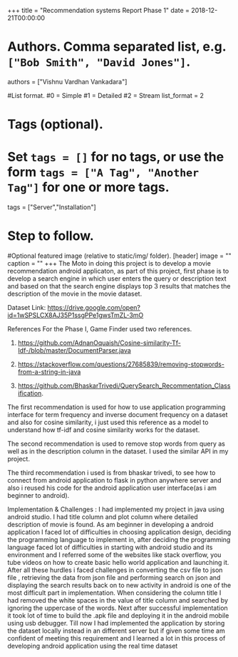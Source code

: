 
+++
title = "Recommendation systems Report Phase 1" 
date = 2018-12-21T00:00:00

# Authors. Comma separated list, e.g. `["Bob Smith", "David Jones"]`.
authors = ["Vishnu Vardhan Vankadara"]

#List format.
#0 = Simple
#1 = Detailed
#2 = Stream
list_format = 2

# Tags (optional).
#   Set `tags = []` for no tags, or use the form `tags = ["A Tag", "Another Tag"]` for one or more tags.
tags = ["Server","Installation"]

# Step to follow.


#Optional featured image (relative to static/img/ folder).
[header] 
image = "" 
caption = "" 
+++
The Moto in doing this project is to develop a movie recommendation android applicaton, as part of this project, first phase is to develop a search engine in which user enters the query or description text and based on that the search engine displays top 3 results that matches the description of the movie in the movie dataset.

Dataset Link:
https://drive.google.com/open?id=1wSPSLCX8AJ35P1ssgPPe1gwsTmZL-3mO

References
For the Phase I, Game Finder used two references. 

1. https://github.com/AdnanOquaish/Cosine-similarity-Tf-Idf-/blob/master/DocumentParser.java

2. https://stackoverflow.com/questions/27685839/removing-stopwords-from-a-string-in-java

3. https://github.com/BhaskarTrivedi/QuerySearch_Recommentation_Classification.

The first recommendation is used for how to use application programming interface for term frequency and inverse document frequency on a dataset and also for cosine similarity, i just used this reference as a model to understand how tf-idf and cosine similarity works for the dataset.

The second recommendation is used to remove stop words from query as well as in the description column in the dataset. I used the similar API in my project.

The third recommendation i used is from bhaskar trivedi, to see how to connect from android application to flask in python anywhere server and also i reused his code for the android application user interface(as i am beginner to android).


Implementation & Challenges :
I had implemented my project in java using android studio. I had title column and plot
column where detailed description of movie is found. As am beginner in developing a
android application I faced lot of difficulties in choosing application design, deciding the
programming language to implement in, after deciding the programming language faced lot
of difficulties in starting with android studio and its environment and I referred some of the
websites like stack overflow, you tube videos on how to create basic hello world application
and launching it. After all these hurdles i faced challenges in converting the csv file to json
file , retrieving the data from json file and performing search on json and displaying the
search results back on to new activity in android is one of the most difficult part in
implementation.
When considering the column title I had removed the white spaces in the value of title
column and searched by ignoring the uppercase of the words. Next after successful
implementation it took lot of time to build the .apk file and deploying it in the android
mobile using usb debugger.
Till now I had implemented the application by storing the dataset locally instead in an
different server but if given some time am confident of meeting this requirement and I
learned a lot in this process of developing android application using the real time dataset
